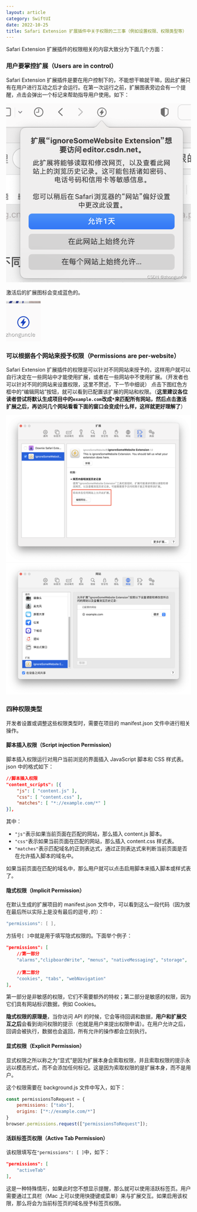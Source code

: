 ```yaml
---
layout: article
category: SwiftUI
date: 2022-10-25
title: Safari Extension 扩展插件中关于权限的二三事（例如设置权限、权限类型等）
---
```

<!-- excerpt-start -->
Safari Extension 扩展插件的权限相关的内容大致分为下面几个方面：
### 用户要掌控扩展（Users are in control）
Safari Extension 扩展插件是要在用户控制下的，不能想干嘛就干嘛，因此扩展只有在用户进行互动之后才会运行。在第一次运行之前，扩展图表旁边会有一个提醒，点击会弹出一个标记来帮助指导用户使用。如下：

![在第一次运行之前，扩展图表旁边会有一个提醒，点击会弹出一个标记来帮助指导用户使用](/assets/images/49da440dcaf04105aecb069ccf3b6c03.png)

激活后的扩展图标会变成蓝色的。

![激活后的扩展图标会变成蓝色的](/assets/images/79b32688277043f9bfa2d0251ad229ba.png)

### 可以根据各个网站来授予权限（Permissions are per-website）
Safari Extension 扩展插件的权限是可以针对不同网站来授予的，这样用户就可以自行决定在一些网站中才能使用扩展，或者在一些网站中不使用扩展。（开发者也可以针对不同的网站来设置权限，这里不赘述，下一节中细说）
点击下图红色方框中的“编辑网站”按钮，就可以看到已配置该扩展的网站和权限。（**这里建议各位读者尝试将默认生成项目中的`example.com`改成`*`来匹配所有网站，然后点击激活扩展之后，再访问几个网站看看下面的窗口会变成什么样，这样就更好理解了**）

<img alt="编辑允许运行的网站" src="/assets/images/295c2292bc66490a901f49fc4ab08594.png" style="box-shadow: 0px 0px 0px 0px">

<img alt="查看允许运行的网站" src="/assets/images/73a0543bbcb343c09c2ff43fe97b594a.png" style="box-shadow: 0px 0px 0px 0px">

### 四种权限类型
开发者设置或调整这些权限类型时，需要在项目的 manifest.json 文件中进行相关操作。
#### 脚本插入权限（Script injection Permission）
脚本插入权限运行对用户当前浏览的界面插入 JavaScript 脚本和 CSS 样式表。
json 中的格式如下：

```json
//脚本插入权限
"content_scripts": [{
	"js": [ "content.js" ],
	"css": [ "content.css" ],
	"matches": [ "*://example.com/*" ]
}],
```

其中：
 - `"js"`表示如果当前页面在匹配的网站，那么插入 content.js 脚本。
 - `"css"`表示如果当前页面在匹配的网站，那么插入 content.css 样式表。
 - `"matches"`表示匹配域名的正则表达式，通过正则表达式来判断当前页面是否在允许插入脚本的域名中。

如果当前页面在匹配的域名中，那么用户就可以点击启用脚本来插入脚本或样式表了。

#### 隐式权限（Implicit Permission）
在默认生成的扩展项目的 manifest.json 文件中，可以看到这么一段代码（因为放在最后所以实际上是没有最后的逗号`,`的）：

```swift
"permissions": [ ],
```

方括号`[ ]`中就是用于填写隐式权限的。下面举个例子：

```json
"permissions": [ 
	//第一部分
	"alarms","clipboardWrite", "menus", "nativeMessaging", "storage",

	//第二部分
	"cookies", "tabs", "webNavigation"
],
```

第一部分是非敏感的权限，它们不需要额外的特权；第二部分是敏感的权限，因为它们具有网站标识数据，例如 Cookies。

**隐式权限的原理是**，当你访问 API 的时候，它会等待回调和数据，**用户和扩展交互之后**会看到询问权限的提示（也就是用户来提出权限申请）。在用户允许之后，回调会被执行，数据也会返回，所有允许的操作都会立刻执行。

#### 显式权限（Explicit Permission）
显式权限之所以称之为“显式”是因为扩展本身会索取权限，并且索取权限的提示永远以模态形式，而不会添加任何标记。这是因为索取权限的是扩展本身，而不是用户。

这个权限需要在 background.js 文件中写入，如下：

```javascript
const permissionsToRequest = {
	permissions: ["tabs"],
	origins: ["*://example.com/*"]
}
browser.permissions.request(["permissionsToRequest"]);
```

#### 活跃标签页权限（Active Tab Permission）
该权限填写在`"permissions": [ ]`中，如下：

```json
"permissions": [ 
	"activeTab"
],

```

这是一种特殊情形，如果此时您不想显示提醒，那么就可以使用活跃标签页。用户需要通过工具栏（Mac 上可以使用快捷键或菜单）来与扩展交互。如果启用该权限，那么将会为当前标签页的域名授予标签页权限。